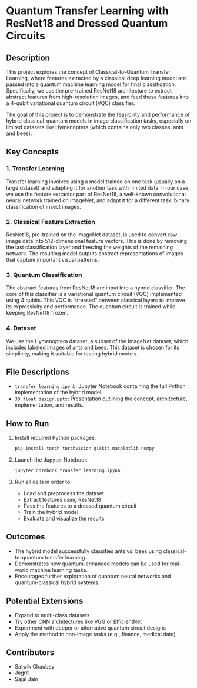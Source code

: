 # Quantum Transfer Learning with ResNet18 and Dressed Quantum Circuits

## Description

This project explores the concept of Classical-to-Quantum Transfer Learning, where features extracted by a classical deep learning model are passed into a quantum machine learning model for final classification. Specifically, we use the pre-trained ResNet18 architecture to extract abstract features from high-resolution images, and feed these features into a 4-qubit variational quantum circuit (VQC) classifier.

The goal of this project is to demonstrate the feasibility and performance of hybrid classical-quantum models in image classification tasks, especially on limited datasets like Hymenoptera (which contains only two classes: ants and bees).

## Key Concepts

### 1. Transfer Learning

Transfer learning involves using a model trained on one task (usually on a large dataset) and adapting it for another task with limited data. In our case, we use the feature extractor part of ResNet18, a well-known convolutional neural network trained on ImageNet, and adapt it for a different task: binary classification of insect images.

### 2. Classical Feature Extraction

ResNet18, pre-trained on the ImageNet dataset, is used to convert raw image data into 512-dimensional feature vectors. This is done by removing the last classification layer and freezing the weights of the remaining network. The resulting model outputs abstract representations of images that capture important visual patterns.

### 3. Quantum Classification

The abstract features from ResNet18 are input into a hybrid classifier. The core of this classifier is a variational quantum circuit (VQC) implemented using 4 qubits. This VQC is “dressed” between classical layers to improve its expressivity and performance. The quantum circuit is trained while keeping ResNet18 frozen.

### 4. Dataset

We use the Hymenoptera dataset, a subset of the ImageNet dataset, which includes labeled images of ants and bees. This dataset is chosen for its simplicity, making it suitable for testing hybrid models.

## File Descriptions

- `transfer_learning.ipynb`: Jupyter Notebook containing the full Python implementation of the hybrid model.
- `3D float design.pptx`: Presentation outlining the concept, architecture, implementation, and results.

## How to Run

1. Install required Python packages:
   ```bash
   pip install torch torchvision qiskit matplotlib numpy
   ```

2. Launch the Jupyter Notebook:
   ```bash
   jupyter notebook transfer_learning.ipynb
   ```

3. Run all cells in order to:
   - Load and preprocess the dataset
   - Extract features using ResNet18
   - Pass the features to a dressed quantum circuit
   - Train the hybrid model
   - Evaluate and visualize the results

## Outcomes

- The hybrid model successfully classifies ants vs. bees using classical-to-quantum transfer learning.
- Demonstrates how quantum-enhanced models can be used for real-world machine learning tasks.
- Encourages further exploration of quantum neural networks and quantum-classical hybrid systems.

## Potential Extensions

- Expand to multi-class datasets
- Try other CNN architectures like VGG or EfficientNet
- Experiment with deeper or alternative quantum circuit designs
- Apply the method to non-image tasks (e.g., finance, medical data)

## Contributors

- Satwik Chaubey  
- Jagrit  
- Sajal Jain
